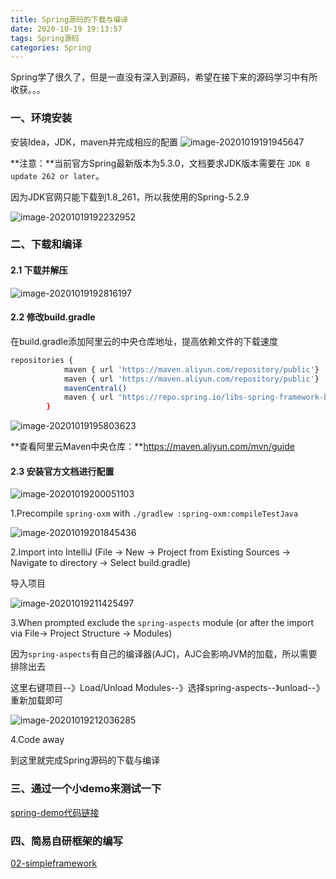 ```yaml
---
title: Spring源码的下载与编译
date: 2020-10-19 19:13:57
tags: Spring源码
categories: Spring
---
```

Spring学了很久了，但是一直没有深入到源码，希望在接下来的源码学习中有所收获。。。
<!--more-->

### 一、环境安装
安装Idea，JDK，maven并完成相应的配置
![image-20201019191945647](/images/2020101901.png)

**注意：**当前官方Spring最新版本为5.3.0，文档要求JDK版本需要在 `JDK 8 update 262 or later`。

因为JDK官网只能下载到1.8_261，所以我使用的Spring-5.2.9

![image-20201019192232952](/images/2020101902.png)



### 二、下载和编译

#### 2.1 下载并解压

![image-20201019192816197](/images/2020101903.png)

#### 2.2 修改build.gradle

在build.gradle添加阿里云的中央仓库地址，提高依赖文件的下载速度

```bash
repositories {
			maven { url 'https://maven.aliyun.com/repository/public'}
			maven { url 'https://maven.aliyun.com/repository/public'}
			mavenCentral()
			maven { url "https://repo.spring.io/libs-spring-framework-build" }
		}
```

![image-20201019195803623](/images/2020101904.png)

**查看阿里云Maven中央仓库：**https://maven.aliyun.com/mvn/guide



#### 2.3 安装官方文档进行配置

![image-20201019200051103](/images/2020101906.png)



1.Precompile `spring-oxm` with `./gradlew :spring-oxm:compileTestJava`

![image-20201019201845436](/images/2020101907.png)

2.Import into IntelliJ (File -> New -> Project from Existing Sources -> Navigate to directory -> Select build.gradle)

导入项目

![image-20201019211425497](/images/2020101908.png)

3.When prompted exclude the `spring-aspects` module (or after the import via File-> Project Structure -> Modules)

因为`spring-aspects`有自己的编译器(AJC)，AJC会影响JVM的加载，所以需要排除出去

这里右键项目--》Load/Unload Modules--》选择spring-aspects--》unload--》重新加载即可

![image-20201019212036285](/images/2020101909.png)

4.Code away

到这里就完成Spring源码的下载与编译

### 三、通过一个小demo来测试一下

[spring-demo代码链接](https://github.com/liuurick/spring-learning/tree/master/01-spring-framework-5.2.9.RELEASE/spring-demo)



### 四、简易自研框架的编写

[02-simpleframework](https://github.com/liuurick/spring-learning/tree/master/02-simpleframework)